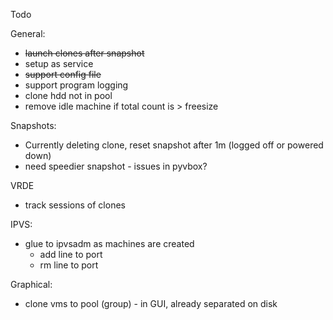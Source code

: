 Todo

General:
- ~~launch clones after snapshot~~
- setup as service
- ~~support config file~~
- support program logging
- clone hdd not in pool
- remove idle machine if total count is > freesize

Snapshots:
- Currently deleting clone, reset snapshot after 1m (logged off or powered down)
- need speedier snapshot - issues in pyvbox?

VRDE
- track sessions of clones

IPVS:
- glue to ipvsadm as machines are created
    - add line to port
    - rm line to port

Graphical:
- clone vms to pool (group) - in GUI, already separated on disk

